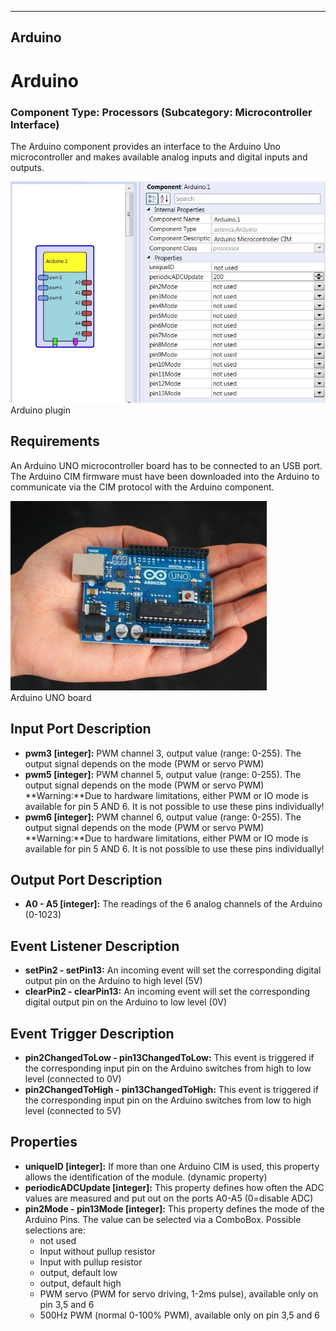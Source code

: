   
---
Arduino
---

# Arduino

### Component Type: Processors (Subcategory: Microcontroller Interface)

The Arduino component provides an interface to the Arduino Uno microcontroller and makes available analog inputs and digital inputs and outputs.

![Screenshot: Arduino plugin](img/Arduino.jpg "Screenshot: Arduino plugin")  
Arduino plugin

## Requirements

An Arduino UNO microcontroller board has to be connected to an USB port. The Arduino CIM firmware must have been downloaded into the Arduino to communicate via the CIM protocol with the Arduino component.

![Arduino UNO board](img/Arduino_picture.jpg "Arduino UNO board")  
Arduino UNO board

## Input Port Description

*   **pwm3 \[integer\]:** PWM channel 3, output value (range: 0-255). The output signal depends on the mode (PWM or servo PWM)
*   **pwm5 \[integer\]:** PWM channel 5, output value (range: 0-255). The output signal depends on the mode (PWM or servo PWM)  
    **Warning:**Due to hardware limitations, either PWM or IO mode is available for pin 5 AND 6. It is not possible to use these pins individually!
*   **pwm6 \[integer\]:** PWM channel 6, output value (range: 0-255). The output signal depends on the mode (PWM or servo PWM)  
    **Warning:**Due to hardware limitations, either PWM or IO mode is available for pin 5 AND 6. It is not possible to use these pins individually!

## Output Port Description

*   **A0 - A5 \[integer\]:** The readings of the 6 analog channels of the Arduino (0-1023)

## Event Listener Description

*   **setPin2 - setPin13:** An incoming event will set the corresponding digital output pin on the Arduino to high level (5V)
*   **clearPin2 - clearPin13:** An incoming event will set the corresponding digital output pin on the Arduino to low level (0V)

## Event Trigger Description

*   **pin2ChangedToLow - pin13ChangedToLow:** This event is triggered if the corresponding input pin on the Arduino switches from high to low level (connected to 0V)
*   **pin2ChangedToHigh - pin13ChangedToHigh:** This event is triggered if the corresponding input pin on the Arduino switches from low to high level (connected to 5V)

## Properties

*   **uniqueID \[integer\]:** If more than one Arduino CIM is used, this property allows the identification of the module. (dynamic property)
*   **periodicADCUpdate \[integer\]:** This property defines how often the ADC values are measured and put out on the ports A0-A5 (0=disable ADC)
*   **pin2Mode - pin13Mode \[integer\]:** This property defines the mode of the Arduino Pins. The value can be selected via a ComboBox. Possible selections are:
    *   not used
    *   Input without pullup resistor
    *   Input with pullup resistor
    *   output, default low
    *   output, default high
    *   PWM servo (PWM for servo driving, 1-2ms pulse), available only on pin 3,5 and 6
    *   500Hz PWM (normal 0-100% PWM), available only on pin 3,5 and 6